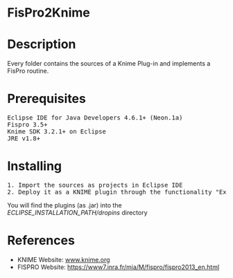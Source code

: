# FisPro2Knime

# Description
Every folder contains the sources of a Knime Plug-in and implements a FisPro routine.

# Prerequisites
<pre>
Eclipse IDE for Java Developers 4.6.1+ (Neon.1a)
Fispro 3.5+
Knime SDK 3.2.1+ on Eclipse
JRE v1.8+
</pre>

# Installing
<pre>
1. Import the sources as projects in Eclipse IDE
2. Deploy it as a KNIME plugin through the functionality "Export deployable plugins and fragments" in the Eclipse environment
</pre>
You will find the plugins (as .jar) into the *ECLIPSE_INSTALLATION_PATH/dropins* directory

# References
* KNIME Website: <a href="www.knime.org">www.knime.org</a>
* FISPRO Website: <a href="https://www7.inra.fr/mia/M/fispro/fispro2013_en.html">https://www7.inra.fr/mia/M/fispro/fispro2013_en.html</a>
